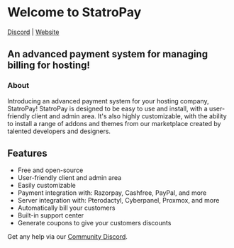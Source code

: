 # Welcome to StatroPay
[Discord](https://discord.gg/v7q585QXNr) | [Website](https://statropay.serververs.com)

## An advanced payment system for managing billing for hosting!

### About

Introducing an advanced payment system for your hosting company, StatroPay! StatroPay is designed to be easy to use and install, with a user-friendly client and admin area. It's also highly customizable, with the ability to install a range of addons and themes from our marketplace created by talented developers and designers.

## Features
- Free and open-source
- User-friendly client and admin area
- Easily customizable
- Payment integration with: Razorpay, Cashfree, PayPal, and more
- Server integration with: Pterodactyl, Cyberpanel, Proxmox, and more
- Automatically bill your customers
- Built-in support center
- Generate coupons to give your customers discounts

Get any help via our [Community Discord](https://discord.gg/v7q585QXNr).
